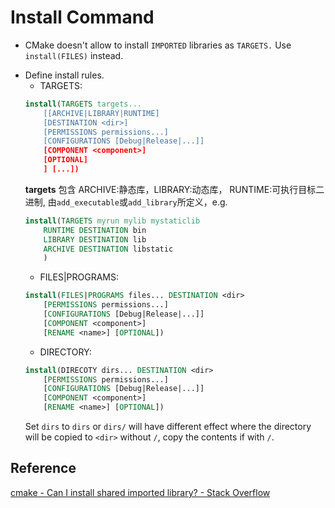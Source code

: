 # Install Command

* CMake doesn't allow to install `IMPORTED` libraries as `TARGETS.` Use `install(FILES)` instead.

- Define install rules.
    * TARGETS:
    ```cmake
    install(TARGETS targets...
        [[ARCHIVE|LIBRARY|RUNTIME]
        [DESTINATION <dir>]
        [PERMISSIONS permissions...]
        [CONFIGURATIONS [Debug|Release|...]]
        [COMPONENT <component>]
        [OPTIONAL]
        ] [...])
    ```
    **targets** 包含 ARCHIVE:静态库，LIBRARY:动态库， RUNTIME:可执行目标二进制, 由`add_executable`或`add_library`所定义，e.g.
    ```cmake
    install(TARGETS myrun mylib mystaticlib
        RUNTIME DESTINATION bin
        LIBRARY DESTINATION lib
        ARCHIVE DESTINATION libstatic
        )
    ```
    * FILES|PROGRAMS:
    ```cmake
    install(FILES|PROGRAMS files... DESTINATION <dir>
        [PERMISSIONS permissions...]
        [CONFIGURATIONS [Debug|Release|...]]
        [COMPONENT <component>]
        [RENAME <name>] [OPTIONAL])
    ```
    * DIRECTORY:
    ```cmake
    install(DIRECOTY dirs... DESTINATION <dir>
        [PERMISSIONS permissions...]
        [CONFIGURATIONS [Debug|Release|...]]
        [COMPONENT <component>]
        [RENAME <name>] [OPTIONAL])
    ```
    Set `dirs` to `dirs` or `dirs/` will have different effect where the directory will be copied to `<dir>` without `/`, copy the contents if with `/`.

## Reference
[cmake - Can I install shared imported library? - Stack Overflow](https://stackoverflow.com/questions/41175354/can-i-install-shared-imported-library)
